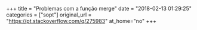 +++
title = "Problemas com a função merge"
date = "2018-02-13 01:29:25"
categories = ["sopt"]
original_url = "https://pt.stackoverflow.com/q/275983"
at_home="no"
+++

